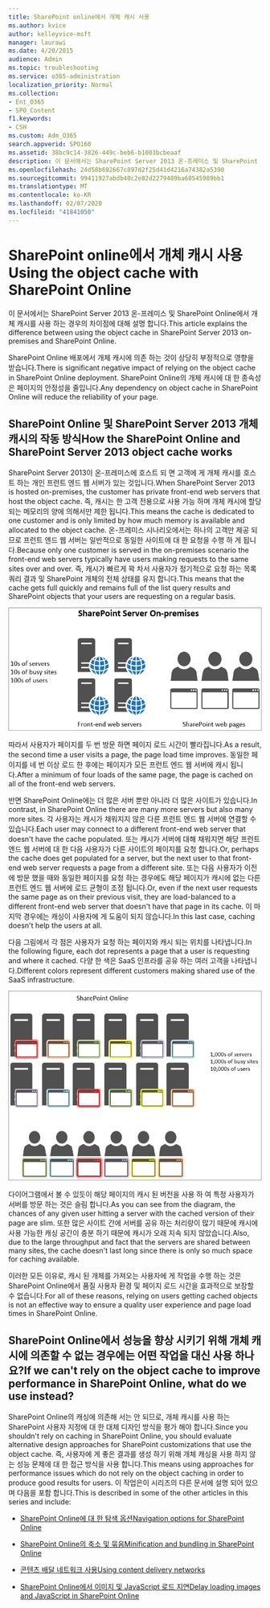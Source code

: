 ```yaml
---
title: SharePoint online에서 개체 캐시 사용
ms.author: kvice
author: kelleyvice-msft
manager: laurawi
ms.date: 4/20/2015
audience: Admin
ms.topic: troubleshooting
ms.service: o365-administration
localization_priority: Normal
ms.collection:
- Ent_O365
- SPO_Content
f1.keywords:
- CSH
ms.custom: Adm_O365
search.appverid: SPO160
ms.assetid: 38bc9c14-3826-449c-beb6-b1003bcbeaaf
description: 이 문서에서는 SharePoint Server 2013 온-프레미스 및 SharePoint Online에서 개체 캐시를 사용 하는 경우의 차이점에 대해 설명 합니다.
ms.openlocfilehash: 24d58b692667c897d2f25d41d4216a74382a5390
ms.sourcegitcommit: 99411927abdb40c2e82d2279489ba60545989bb1
ms.translationtype: MT
ms.contentlocale: ko-KR
ms.lasthandoff: 02/07/2020
ms.locfileid: "41841050"
---
```

# <a name="using-the-object-cache-with-sharepoint-online"></a><span data-ttu-id="e143f-103">SharePoint online에서 개체 캐시 사용</span><span class="sxs-lookup"><span data-stu-id="e143f-103">Using the object cache with SharePoint Online</span></span>

<span data-ttu-id="e143f-104">이 문서에서는 SharePoint Server 2013 온-프레미스 및 SharePoint Online에서 개체 캐시를 사용 하는 경우의 차이점에 대해 설명 합니다.</span><span class="sxs-lookup"><span data-stu-id="e143f-104">This article explains the difference between using the object cache in SharePoint Server 2013 on-premises and SharePoint Online.</span></span>
  
<span data-ttu-id="e143f-105">SharePoint Online 배포에서 개체 캐시에 의존 하는 것이 상당히 부정적으로 영향을 받습니다.</span><span class="sxs-lookup"><span data-stu-id="e143f-105">There is significant negative impact of relying on the object cache in SharePoint Online deployment.</span></span> <span data-ttu-id="e143f-106">SharePoint Online의 개체 캐시에 대 한 종속성은 페이지의 안정성을 줄입니다.</span><span class="sxs-lookup"><span data-stu-id="e143f-106">Any dependency on object cache in SharePoint Online will reduce the reliability of your page.</span></span> 
  
## <a name="how-the-sharepoint-online-and-sharepoint-server-2013-object-cache-works"></a><span data-ttu-id="e143f-107">SharePoint Online 및 SharePoint Server 2013 개체 캐시의 작동 방식</span><span class="sxs-lookup"><span data-stu-id="e143f-107">How the SharePoint Online and SharePoint Server 2013 object cache works</span></span>

<span data-ttu-id="e143f-108">SharePoint Server 2013이 온-프레미스에 호스트 되 면 고객에 게 개체 캐시를 호스트 하는 개인 프런트 엔드 웹 서버가 있는 것입니다.</span><span class="sxs-lookup"><span data-stu-id="e143f-108">When SharePoint Server 2013 is hosted on-premises, the customer has private front-end web servers that host the object cache.</span></span> <span data-ttu-id="e143f-109">즉, 캐시는 한 고객 전용으로 사용 가능 하며 개체 캐시에 할당 되는 메모리의 양에 의해서만 제한 됩니다.</span><span class="sxs-lookup"><span data-stu-id="e143f-109">This means the cache is dedicated to one customer and is only limited by how much memory is available and allocated to the object cache.</span></span> <span data-ttu-id="e143f-110">온-프레미스 시나리오에서는 하나의 고객만 제공 되므로 프런트 엔드 웹 서버는 일반적으로 동일한 사이트에 대 한 요청을 수행 하 게 됩니다.</span><span class="sxs-lookup"><span data-stu-id="e143f-110">Because only one customer is served in the on-premises scenario the front-end web servers typically have users making requests to the same sites over and over.</span></span> <span data-ttu-id="e143f-111">즉, 캐시가 빠르게 꽉 차서 사용자가 정기적으로 요청 하는 목록 쿼리 결과 및 SharePoint 개체의 전체 상태를 유지 합니다.</span><span class="sxs-lookup"><span data-stu-id="e143f-111">This means that the cache gets full quickly and remains full of the list query results and SharePoint objects that your users are requesting on a regular basis.</span></span>
  
![온-프레미스 프런트 엔드 웹 서버에 대한 트래픽 및 로드 표시](media/a0d38b36-4909-4abb-8d4e-4930814bb3de.png)
  
<span data-ttu-id="e143f-113">따라서 사용자가 페이지를 두 번 방문 하면 페이지 로드 시간이 빨라집니다.</span><span class="sxs-lookup"><span data-stu-id="e143f-113">As a result, the second time a user visits a page, the page load time improves.</span></span> <span data-ttu-id="e143f-114">동일한 페이지를 네 번 이상 로드 한 후에는 페이지가 모든 프런트 엔드 웹 서버에 캐시 됩니다.</span><span class="sxs-lookup"><span data-stu-id="e143f-114">After a minimum of four loads of the same page, the page is cached on all of the front-end web servers.</span></span>
  
<span data-ttu-id="e143f-115">반면 SharePoint Online에는 더 많은 서버 뿐만 아니라 더 많은 사이트가 있습니다.</span><span class="sxs-lookup"><span data-stu-id="e143f-115">In contrast, in SharePoint Online there are many more servers but also many more sites.</span></span> <span data-ttu-id="e143f-116">각 사용자는 캐시가 채워지지 않은 다른 프런트 엔드 웹 서버에 연결할 수 있습니다.</span><span class="sxs-lookup"><span data-stu-id="e143f-116">Each user may connect to a different front-end web server that doesn't have the cache populated.</span></span> <span data-ttu-id="e143f-117">또는 캐시가 서버에 대해 채워지면 해당 프런트 엔드 웹 서버에 대 한 다음 사용자가 다른 사이트의 페이지를 요청 합니다.</span><span class="sxs-lookup"><span data-stu-id="e143f-117">Or, perhaps the cache does get populated for a server, but the next user to that front-end web server requests a page from a different site.</span></span> <span data-ttu-id="e143f-118">또는 다음 사용자가 이전에 방문 했을 때와 동일한 페이지를 요청 하는 경우에도 해당 페이지가 캐시에 없는 다른 프런트 엔드 웹 서버에 로드 균형이 조정 됩니다.</span><span class="sxs-lookup"><span data-stu-id="e143f-118">Or, even if the next user requests the same page as on their previous visit, they are load-balanced to a different front-end web server that doesn't have that page in its cache.</span></span> <span data-ttu-id="e143f-119">이 마지막 경우에는 캐싱이 사용자에 게 도움이 되지 않습니다.</span><span class="sxs-lookup"><span data-stu-id="e143f-119">In this last case, caching doesn't help the users at all.</span></span>
  
<span data-ttu-id="e143f-120">다음 그림에서 각 점은 사용자가 요청 하는 페이지와 캐시 되는 위치를 나타냅니다.</span><span class="sxs-lookup"><span data-stu-id="e143f-120">In the following figure, each dot represents a page that a user is requesting and where it cached.</span></span> <span data-ttu-id="e143f-121">다양 한 색은 SaaS 인프라를 공유 하는 여러 고객을 나타냅니다.</span><span class="sxs-lookup"><span data-stu-id="e143f-121">Different colors represent different customers making shared use of the SaaS infrastructure.</span></span>
  
![SharePoint Online의 개체 캐시 결과 표시](media/25d04011-ef83-4cb7-9e04-a6ed490f63c3.png)
  
<span data-ttu-id="e143f-123">다이어그램에서 볼 수 있듯이 해당 페이지의 캐시 된 버전을 사용 하 여 특정 사용자가 서버를 방문 하는 것은 슬림 합니다.</span><span class="sxs-lookup"><span data-stu-id="e143f-123">As you can see from the diagram, the chances of any given user hitting a server with the cached version of their page are slim.</span></span> <span data-ttu-id="e143f-124">또한 많은 사이트 간에 서버를 공유 하는 처리량이 많기 때문에 캐시에 사용 가능한 캐싱 공간이 충분 하기 때문에 캐시가 오래 지속 되지 않았습니다.</span><span class="sxs-lookup"><span data-stu-id="e143f-124">Also, due to the large throughput and fact that the servers are shared between many sites, the cache doesn't last long since there is only so much space for caching available.</span></span>
  
<span data-ttu-id="e143f-125">이러한 모든 이유로, 캐시 된 개체를 가져오는 사용자에 게 작업을 수행 하는 것은 SharePoint Online에서 품질 사용자 환경 및 페이지 로드 시간을 효과적으로 보장할 수 없습니다.</span><span class="sxs-lookup"><span data-stu-id="e143f-125">For all of these reasons, relying on users getting cached objects is not an effective way to ensure a quality user experience and page load times in SharePoint Online.</span></span>
  
## <a name="if-we-cant-rely-on-the-object-cache-to-improve-performance-in-sharepoint-online-what-do-we-use-instead"></a><span data-ttu-id="e143f-126">SharePoint Online에서 성능을 향상 시키기 위해 개체 캐시에 의존할 수 없는 경우에는 어떤 작업을 대신 사용 하나요?</span><span class="sxs-lookup"><span data-stu-id="e143f-126">If we can't rely on the object cache to improve performance in SharePoint Online, what do we use instead?</span></span>

<span data-ttu-id="e143f-127">SharePoint Online의 캐싱에 의존해 서는 안 되므로, 개체 캐시를 사용 하는 SharePoint 사용자 지정에 대 한 대체 디자인 방식을 평가 해야 합니다.</span><span class="sxs-lookup"><span data-stu-id="e143f-127">Since you shouldn't rely on caching in SharePoint Online, you should evaluate alternative design approaches for SharePoint customizations that use the object cache.</span></span> <span data-ttu-id="e143f-128">즉, 사용자에 게 좋은 결과를 생성 하기 위해 개체 캐싱을 사용 하지 않는 성능 문제에 대 한 접근 방식을 사용 합니다.</span><span class="sxs-lookup"><span data-stu-id="e143f-128">This means using approaches for performance issues which do not rely on the object caching in order to produce good results for users.</span></span> <span data-ttu-id="e143f-129">이 작업은이 시리즈의 다른 문서에 설명 되어 있으며 다음을 포함 합니다.</span><span class="sxs-lookup"><span data-stu-id="e143f-129">This is described in some of the other articles in this series and include:</span></span>
  
- [<span data-ttu-id="e143f-130">SharePoint Online에 대 한 탐색 옵션</span><span class="sxs-lookup"><span data-stu-id="e143f-130">Navigation options for SharePoint Online</span></span>](navigation-options-for-sharepoint-online.md)
    
- [<span data-ttu-id="e143f-131">SharePoint Online의 축소 및 묶음</span><span class="sxs-lookup"><span data-stu-id="e143f-131">Minification and bundling in SharePoint Online</span></span>](minification-and-bundling-in-sharepoint-online.md)
    
- [<span data-ttu-id="e143f-132">콘텐츠 배달 네트워크 사용</span><span class="sxs-lookup"><span data-stu-id="e143f-132">Using content delivery networks</span></span>](using-content-delivery-networks-with-sharepoint-online.md)
    
- [<span data-ttu-id="e143f-133">SharePoint Online에서 이미지 및 JavaScript 로드 지연</span><span class="sxs-lookup"><span data-stu-id="e143f-133">Delay loading images and JavaScript in SharePoint Online</span></span>](delay-loading-images-and-javascript-in-sharepoint-online.md)
    

